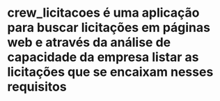 # crew_licitacoes é uma aplicação para buscar licitações em páginas web e através da análise de capacidade da empresa listar as licitações que se encaixam nesses requisitos 
